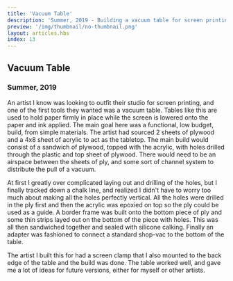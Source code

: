 ```yaml
---
title: 'Vacuum Table'
description: 'Summer, 2019 - Building a vacuum table for screen printing'
preview: '/img/thumbnail/no-thumbnail.png'
layout: articles.hbs
index: 13
---
```

## Vacuum Table
### Summer, 2019

An artist I know was looking to outfit their studio for screen printing, and one of the first tools they wanted was a vacuum table. Tables like this are used to hold paper firmly in place while the screen is lowered onto the paper and ink applied. The main goal here was a functional, low budget, build, from simple materials. The artist had sourced 2 sheets of plywood and a 4x8 sheet of acrylic to act as the tabletop. The main build would consist of a sandwich of plywood, topped with the acrylic, with holes drilled through the plastic and top sheet of plywood. There would need to be an airspace between the sheets of ply, and some sort of channel system to distribute the pull of a vacuum.

At first I greatly over complicated laying out and drilling of the holes, but I finally tracked down a chalk line, and realized I didn't have to worry too much about making all the holes perfectly vertical. All the holes were drilled in the ply first and then the acrylic was epoxied on top so the ply could be used as a guide. A border frame was built onto the bottom piece of ply and some thin strips layed out on the bottom of the piece with holes. This was all then sandwiched together and sealed with silicone calking. Finally an adapter was fashioned to connect a standard shop-vac to the bottom of the table.

The artist I built this for had a screen clamp that I also mounted to the back edge of the table and the build was done. The table worked well, and gave me a lot of ideas for future versions, either for myself or other artists.